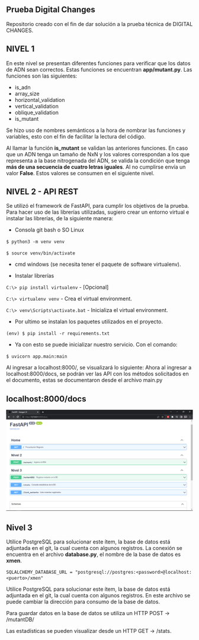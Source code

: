 Prueba Digital Changes
-------------
Repositorio creado con el fin de dar solución a la prueba técnica de DIGITAL CHANGES.

NIVEL 1
-------------
En este nivel se presentan diferentes funciones para verificar que los datos de ADN sean correctos. Estas funciones se encuentran **app/mutant.py**.
Las funciones son las siguientes:
 + is_adn
 + array_size   
 + horizontal_validation
 + vertical_validation
 + oblique_validation
 + is_mutant
 
Se hizo uso de nombres semánticos a la hora de nombrar las funciones y variables, esto con el fin de facilitar la lectura del código.

Al llamar la función **is_mutant** se validan las anteriores funciones. En caso que un ADN tenga un tamaño de NxN y los valores correspondan a los que representa a la base nitrogenada del ADN, se valida la condición que tenga **más de una secuencia de cuatro letras iguales**. Al no cumplirse envía un valor **False**. Estos valores se consumen en el siguiente nivel.


NIVEL 2 - API REST
-------------
Se utilizó el framework de FastAPI, para cumplir los objetivos de la prueba. Para hacer uso de las librerías utilizadas, sugiero crear un entorno virtual e instalar las librerías, de la siguiente manera:

 + Consola git bash o SO Linux
 
`$ python3 -m venv venv`

`$ source venv/bin/activate`

 + cmd windows (se necesita tener el paquete de software virtualenv).

 + Instalar librerías
 
`C:\> pip install virtualenv` - [Opcional]

`C:\> virtualenv venv` - Crea el virtual environment.

`C:\> venv\Scripts\activate.bat` - Inicializa el virtual environment.

 + Por ultimo se instalan los paquetes utilizados en el proyecto.

`(env) $ pip install -r requirements.txt`

 + Ya con esto se puede inicializar nuestro servicio. Con el comando:

`$ uvicorn app.main:main`

Al ingresar a localhost:8000/, se visualizará lo siguiente: Ahora al ingresar a localhost:8000/docs, se podrán ver las API con los métodos solicitados en el documento, estas se documentaron desde el archivo main.py

localhost:8000/docs
-------------

![](https://github.com/AlvariroA/DigitalChanges/blob/main/img/FastAPI.png)



Nivel 3
-------------

Utilice PostgreSQL para solucionar este ítem, la base de datos está adjuntada en el git, la cual cuenta con algunos registros. La conexión se encuentra en el archivo **database.py**, el nombre de la base de datos es **xmen**.

```
SQLALCHEMY_DATABASE_URL = "postgresql://postgres:<password>@localhost:<puerto>/xmen"
```
Utilice PostgreSQL para solucionar este ítem, la base de datos está adjuntada en el git, la cual cuenta con algunos registros.
En este archivo se puede cambiar la dirección para consumo de la base de datos.

Para guardar datos en la base de datos se utiliza un HTTP POST -> /mutantDB/

Las estadísticas se pueden visualizar desde un HTTP GET -> /stats.







